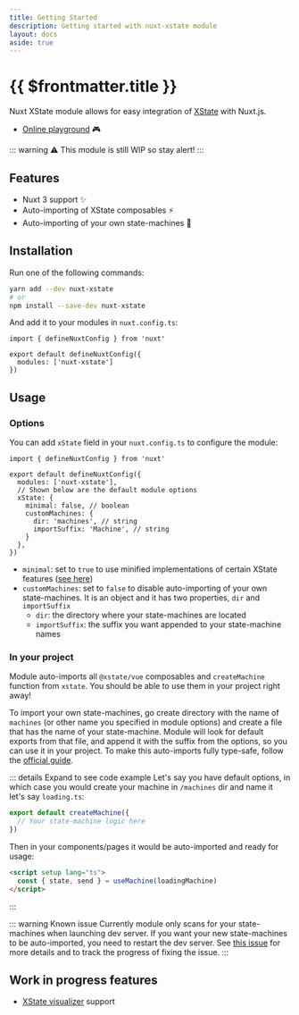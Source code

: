 ```yaml
---
title: Getting Started
description: Getting started with nuxt-xstate module
layout: docs
aside: true
---
```


# {{ $frontmatter.title }}

Nuxt XState module allows for easy integration of [XState](https://xstate.js.org/) with Nuxt.js.

- [Online playground](https://stackblitz.com/edit/nuxt-xstate-playground?file=app.vue) :video_game:

::: warning
:warning: This module is still WIP so stay alert!
:::

## Features

- Nuxt 3 support :sparkles:
- Auto-importing of XState composables :zap:
- Auto-importing of your own state-machines :mechanical_arm:

## Installation

Run one of the following commands:

```bash
yarn add --dev nuxt-xstate
# or
npm install --save-dev nuxt-xstate
```

And add it to your modules in `nuxt.config.ts`:

```ts{4}
import { defineNuxtConfig } from 'nuxt'

export default defineNuxtConfig({
  modules: ['nuxt-xstate']
})
```

## Usage

### Options

You can add `xState` field in your `nuxt.config.ts` to configure the module:

```ts{6-12}
import { defineNuxtConfig } from 'nuxt'

export default defineNuxtConfig({
  modules: ['nuxt-xstate'],
  // Shown below are the default module options
  xState: {
    minimal: false, // boolean
    customMachines: {
      dir: 'machines', // string
      importSuffix: 'Machine', // string
    }
  },
})
```

- `minimal`: set to `true` to use minified implementations of certain XState features ([see here](https://xstate.js.org/docs/packages/xstate-fsm/#features))
- `customMachines`: set to `false` to disable auto-importing of your own state-machines. It is an object and it has two properties, `dir` and `importSuffix`
  - `dir`: the directory where your state-machines are located
  - `importSuffix`: the suffix you want appended to your state-machine names


### In your project

Module auto-imports all `@xstate/vue` composables and `createMachine` function from `xstate`. You should be able to use them in your project right away!

To import your own state-machines, go create directory with the name of `machines` (or other name you specified in module options) and create a file that has the name of your state-machine. Module will look for default exports from that file, and append it with the suffix from the options, so you can use it in your project. To make this auto-imports fully type-safe, follow the [official guide](https://xstate.js.org/docs/guides/typescript.html#using-typescript).

::: details Expand to see code example
Let's say you have default options, in which case you would create your machine in `/machines` dir and name it let's say `loading.ts`:
```ts
export default createMachine({
  // Your state-machine logic here
})
```

Then in your components/pages it would be auto-imported and ready for usage:
```html
<script setup lang="ts">
  const { state, send } = useMachine(loadingMachine)
</script>
```
:::

::: warning Known issue
Currently module only scans for your state-machines when launching dev server. If you want your new state-machines to be auto-imported, you need to restart the dev server. See [this issue](https://github.com/Lexpeartha/nuxt-xstate/issues/9) for more details and to track the progress of fixing the issue.
:::

## Work in progress features

- [XState visualizer](https://xstate.js.org/viz/) support